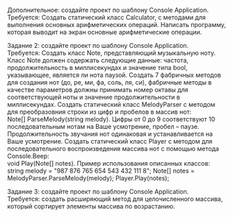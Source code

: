 Дополнительное: создайте проект по шаблону Console Application.  
Требуется: Создать  статический  класс  Calculator,  с  методами  для  выполнения  основных  арифметических 
операций. Написать программу, которая выводит на экран основные арифметические операции. 
 
Задание 2: создайте проект по шаблону Console Application.  
Требуется: Создать  класс  Note,  представляющий  музыкальную  ноту.  Класс  Note  должен  содержать  следующие 
данные: частота, продолжительность в миллисекундах и значение типа bool, указывающее, является ли 
нота паузой. Создать 7 фабричных методов для создания нот (до, ре, ми, фа, соль, ля, си), фабричные 
методы в качестве параметров должны принимать номер октавы для соответствующей ноты и значение 
продолжительности в миллисекундах. 
Создать статический класс MelodyParser с методом для преобразовния строки из цифр и пробелов в 
массив нот:  
Note[] ParseMelody(string melody). 
Цифры  от  0  до  9  соответствуют  10  последовательным  нотам  на  Ваше  усмотрение,  пробел  –  паузе. 
Продолжительность звучания нот одинаковая и устанавливается на Ваше усмотрение. 
Создать  статический  класс  Player  с  методом  для  последовательного  воспроизведения  массива  нот  с 
помощью метода Console.Beep:  
void Play(Note[] notes). 
Пример использования описанных классов: 
string melody = "987 876 765 654 543 432 111 8"; 
Note[] notes = MelodyParser.ParseMelody(melody); 
Player.Play(notes); 
 
Задание 3: создайте проект по шаблону Console Application.  
Требуется:  создать  расширяющий  метод  для  целочисленного  массива,  который  сортирует  элементы 
массива по возрастанию. 
